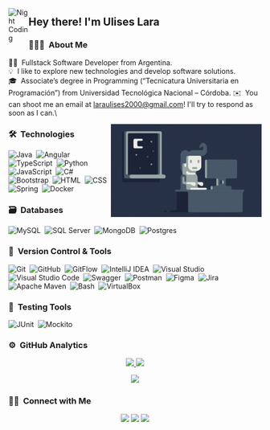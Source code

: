 <img alt="Night Coding" src="./assets/Hand%20Wave.gif" width='40' align="left"/><h2 align="left">Hey there! I'm Ulises Lara</h2>

<!-- ## 👋 &nbsp;Hey there! I'm Ulises Lara -->

### 👨🏻‍💻 &nbsp;About Me

👨‍💻 &nbsp;Fullstack Software Developer from Argentina.\
💡 &nbsp;I like to explore new technologies and develop software solutions.\
🎓 &nbsp;Associate’s degree in Programming (“Tecnicatura Universitaria en Programación”) from Universidad Tecnológica Nacional – Córdoba.
✉️ &nbsp;You can shoot me an email at laraulises2000@gmail.com! I'll try to respond as soon as I can.\


<img alt="Night Coding" src="https://raw.githubusercontent.com/AVS1508/AVS1508/master/assets/Night-Coding.gif" align="right"/>

### 🛠 &nbsp;Technologies

![Java](https://img.shields.io/badge/java-%23ED8B00.svg?style=for-the-badge&logo=java&logoColor=white)&nbsp;
![Angular](https://img.shields.io/badge/angular-%23DD0031.svg?style=for-the-badge&logo=angular&logoColor=white)&nbsp;
![TypeScript](https://img.shields.io/badge/typescript-%23007ACC.svg?style=for-the-badge&logo=typescript&logoColor=white)&nbsp;
![Python](https://img.shields.io/badge/python-3670A0?style=for-the-badge&logo=python&logoColor=ffdd54)&nbsp;
![JavaScript](https://img.shields.io/badge/javascript-%23323330.svg?style=for-the-badge&logo=javascript&logoColor=%23F7DF1E)&nbsp;
![C#](https://img.shields.io/badge/C%23-%2300599C.svg?style=for-the-badge&logo=c-sharp&logoColor=white)&nbsp;
![Bootstrap](https://img.shields.io/badge/bootstrap-%23563D7C.svg?style=for-the-badge&logo=bootstrap&logoColor=white)&nbsp;
![HTML](https://img.shields.io/badge/html-%23E34F26.svg?style=for-the-badge&logo=html5&logoColor=white)&nbsp;
![CSS](https://img.shields.io/badge/css-%231572B6.svg?style=for-the-badge&logo=css3&logoColor=white)&nbsp;
![Spring](https://img.shields.io/badge/spring-%236DB33F.svg?style=for-the-badge&logo=spring&logoColor=white)&nbsp;
![Docker](https://img.shields.io/badge/docker-%230db7ed.svg?style=for-the-badge&logo=docker&logoColor=white)&nbsp;


### 🗃 &nbsp;Databases

![MySQL](https://img.shields.io/badge/mysql-%2300f.svg?style=for-the-badge&logo=mysql&logoColor=white)&nbsp;
![SQL Server](https://img.shields.io/badge/SQL%20Server-%23CC2927.svg?style=for-the-badge&logo=microsoft%20sql%20server&logoColor=white)&nbsp;
![MongoDB](https://img.shields.io/badge/MongoDB-%234ea94b.svg?style=for-the-badge&logo=mongodb&logoColor=white)&nbsp;
![Postgres](https://img.shields.io/badge/postgres-%23316192.svg?style=for-the-badge&logo=postgresql&logoColor=white)&nbsp;



### 🧰 &nbsp;Version Control & Tools 

![Git](https://img.shields.io/badge/git-%23F05033.svg?style=for-the-badge&logo=git&logoColor=white)&nbsp;
![GitHub](https://img.shields.io/badge/github-%23121011.svg?style=for-the-badge&logo=github&logoColor=white)&nbsp;
![GitFlow](https://img.shields.io/badge/GitFlow-%23181717.svg?style=for-the-badge&logo=git&logoColor=white)&nbsp;
![IntelliJ IDEA](https://img.shields.io/badge/IntelliJIDEA-%23000000.svg?style=for-the-badge&logo=intellij-idea&logoColor=white)&nbsp;
![Visual Studio](https://img.shields.io/badge/Visual%20Studio-5C2D91.svg?style=for-the-badge&logo=visual-studio&logoColor=white)&nbsp;
![Visual Studio Code](https://img.shields.io/badge/Visual%20Studio%20Code-0078d7.svg?style=for-the-badge&logo=visual-studio-code&logoColor=white)&nbsp;
![Swagger](https://img.shields.io/badge/-Swagger-%23Clojure?style=for-the-badge&logo=swagger&logoColor=white)&nbsp;
![Postman](https://img.shields.io/badge/Postman-FF6C37?style=for-the-badge&logo=postman&logoColor=white)&nbsp;
![Figma](https://img.shields.io/badge/figma-%23F24E1E.svg?style=for-the-badge&logo=figma&logoColor=white)&nbsp;
![Jira](https://img.shields.io/badge/jira-%230A0FFF.svg?style=for-the-badge&logo=jira&logoColor=white)&nbsp;
![Apache Maven](https://img.shields.io/badge/Apache%20Maven-C71A36?style=for-the-badge&logo=Apache%20Maven&logoColor=white)&nbsp;
![Bash](https://img.shields.io/badge/bash-%23121011.svg?style=for-the-badge&logo=gnu-bash&logoColor=white)&nbsp;
![VirtualBox](https://img.shields.io/badge/VirtualBox-%23007ACC.svg?style=for-the-badge&logo=virtualbox&logoColor=white)&nbsp;

### 🧪 &nbsp;Testing Tools

![JUnit](https://img.shields.io/badge/JUnit-25A162.svg?style=for-the-badge&logo=java&logoColor=white)&nbsp;
![Mockito](https://img.shields.io/badge/Mockito-%234ea94b.svg?style=for-the-badge&logoColor=white)&nbsp;




### ⚙️ &nbsp;GitHub Analytics

<p align="center">
  <a href="https://github.com/uliseslara13">
    <img height="180em" src="https://github-readme-stats-eight-theta.vercel.app/api?username=uliseslara13&show_icons=true&theme=algolia&include_all_commits=true&count_private=true"/>
  </a>
  <a href="https://github.com/Adityakanoi2001">
    <img height="180em" src="https://github-readme-stats-eight-theta.vercel.app/api/top-langs/?username=uliseslara13&layout=compact&langs_count=8&theme=algolia"/>
  </a>
</p>

<p align="center">
  <img height="180em" src="https://github-readme-streak-stats.herokuapp.com/?user=uliseslara13&theme=dark&hide_border=true"/>
</p>





### 🤝🏻 &nbsp;Connect with Me

<p align="center">
<a href="https://www.linkedin.com/in/ulises-lara-granatelli/"><img src="https://img.shields.io/badge/Ulises%20Lara%20-0077B5?style=flat&logo=Linkedin&logoColor=white"/></a>
<a href="mailto:laraulises2000@gmail.com"><img src="https://img.shields.io/badge/-uliseslara-D14836?style=flat&logo=Gmail&logoColor=white"/></a>
<a href="https://www.instagram.com/uliseslara13/"><img src="https://img.shields.io/badge/-uliseslara13-E4405F?style=flat&logo=Instagram&logoColor=white"/></a>
</p>
